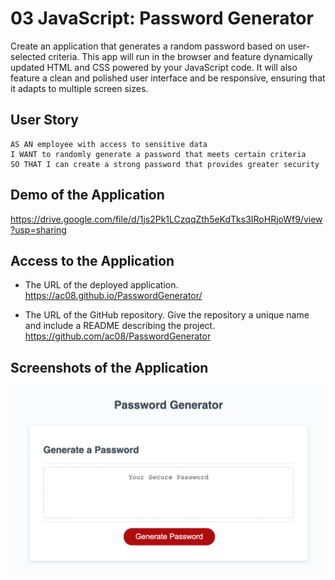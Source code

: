 # 03 JavaScript: Password Generator

Create an application that generates a random password based on user-selected criteria. This app will run in the browser and feature dynamically updated HTML and CSS powered by your JavaScript code. It will also feature a clean and polished user interface and be responsive, ensuring that it adapts to multiple screen sizes.


## User Story

```
AS AN employee with access to sensitive data
I WANT to randomly generate a password that meets certain criteria
SO THAT I can create a strong password that provides greater security
```

## Demo of the Application

https://drive.google.com/file/d/1js2Pk1LCzqqZth5eKdTks3IRoHRjoWf9/view?usp=sharing

## Access to the Application

* The URL of the deployed application.
https://ac08.github.io/PasswordGenerator/

* The URL of the GitHub repository. Give the repository a unique name and include a README describing the project.
https://github.com/ac08/PasswordGenerator

## Screenshots of the Application
<!-- Password Gnerator Start -->
<img src="assets/imgs/PasswordGenerator.png" alt="password home">